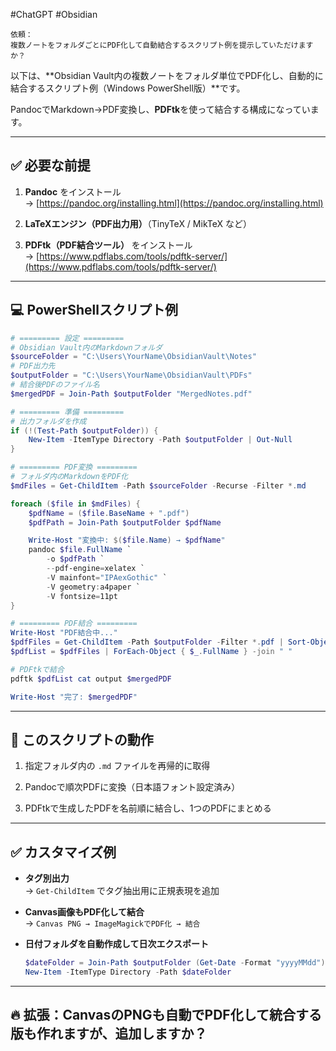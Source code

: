 #ChatGPT #Obsidian 

```
依頼：
複数ノートをフォルダごとにPDF化して自動結合するスクリプト例を提示していただけますか？
```

以下は、**Obsidian Vault内の複数ノートをフォルダ単位でPDF化し、自動的に結合するスクリプト例（Windows PowerShell版）**です。

PandocでMarkdown→PDF変換し、**PDFtk**を使って結合する構成になっています。

---

## ✅ 必要な前提

1. **Pandoc** をインストール  
    → [https://pandoc.org/installing.html](https://pandoc.org/installing.html)
    
2. **LaTeXエンジン（PDF出力用）**（TinyTeX / MikTeX など）
    
3. **PDFtk（PDF結合ツール）** をインストール  
    → [https://www.pdflabs.com/tools/pdftk-server/](https://www.pdflabs.com/tools/pdftk-server/)
    

---

## 💻 PowerShellスクリプト例

```powershell
# ========= 設定 =========
# Obsidian Vault内のMarkdownフォルダ
$sourceFolder = "C:\Users\YourName\ObsidianVault\Notes"
# PDF出力先
$outputFolder = "C:\Users\YourName\ObsidianVault\PDFs"
# 結合後PDFのファイル名
$mergedPDF = Join-Path $outputFolder "MergedNotes.pdf"

# ========= 準備 =========
# 出力フォルダを作成
if (!(Test-Path $outputFolder)) {
    New-Item -ItemType Directory -Path $outputFolder | Out-Null
}

# ========= PDF変換 =========
# フォルダ内のMarkdownをPDF化
$mdFiles = Get-ChildItem -Path $sourceFolder -Recurse -Filter *.md

foreach ($file in $mdFiles) {
    $pdfName = ($file.BaseName + ".pdf")
    $pdfPath = Join-Path $outputFolder $pdfName

    Write-Host "変換中: $($file.Name) → $pdfName"
    pandoc $file.FullName `
        -o $pdfPath `
        --pdf-engine=xelatex `
        -V mainfont="IPAexGothic" `
        -V geometry:a4paper `
        -V fontsize=11pt
}

# ========= PDF結合 =========
Write-Host "PDF結合中..."
$pdfFiles = Get-ChildItem -Path $outputFolder -Filter *.pdf | Sort-Object Name
$pdfList = $pdfFiles | ForEach-Object { $_.FullName } -join " "

# PDFtkで結合
pdftk $pdfList cat output $mergedPDF

Write-Host "完了: $mergedPDF"
```

---

## 🔑 このスクリプトの動作

1. 指定フォルダ内の `.md` ファイルを再帰的に取得
    
2. Pandocで順次PDFに変換（日本語フォント設定済み）
    
3. PDFtkで生成したPDFを名前順に結合し、1つのPDFにまとめる
    

---

## ✅ カスタマイズ例

- **タグ別出力**  
    → `Get-ChildItem` でタグ抽出用に正規表現を追加
    
- **Canvas画像もPDF化して結合**  
    → `Canvas PNG → ImageMagickでPDF化 → 結合`
    
- **日付フォルダを自動作成して日次エクスポート**
    
    ```powershell
    $dateFolder = Join-Path $outputFolder (Get-Date -Format "yyyyMMdd")
    New-Item -ItemType Directory -Path $dateFolder
    ```
    

---

## 🔥 拡張：CanvasのPNGも自動でPDF化して統合する版も作れますが、追加しますか？